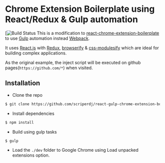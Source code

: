 # Chrome Extension Boilerplate using React/Redux & Gulp automation
[![Build Status](https://travis-ci.org/scriperdj/react-gulp-chrome-extension-boilerplate.svg?branch=master)
This is a modification to [react-chrome-extension-boilerplate](https://github.com/jhen0409/react-chrome-extension-boilerplate) to use [Gulp](http://gulpjs.com/) automation instead [Webpack](https://webpack.github.io/).

It uses [React.js](https://github.com/facebook/react) with [Redux](https://github.com/rackt/redux), [browserify](http://browserify.org/) & [css-modulesify](https://github.com/css-modules/css-modulesify) which are ideal for building complex applications.

As the original example, the inject script will be executed on github pages(`https://github.com/*`) when visited.

## Installation

* Clone the repo
```bash
$ git clone https://github.com/scriperdj/react-gulp-chrome-extension-boilerplate.git
```
* Install dependencies
```bash
$ npm install
```
* Build using gulp tasks
```bash
$ gulp
```
* Load the `./dev` folder to Google Chrome using Load unpacked extensions option.
